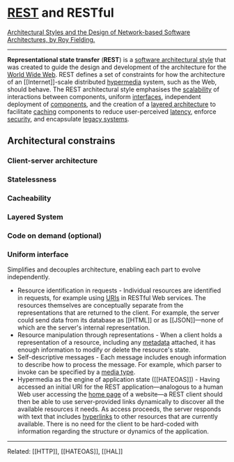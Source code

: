 # [REST](https://en.wikipedia.org/wiki/Representational_state_transfer) and RESTful
[Architectural Styles and  the Design of Network-based Software Architectures, by Roy Fielding.](https://www.ics.uci.edu/~fielding/pubs/dissertation/top.htm)

---

**Representational state transfer** (**REST**) is a [software architectural style](https://en.wikipedia.org/wiki/Software_architecture#Architectural_styles_and_patterns "Software architecture") that was created to guide the design and development of the architecture for the [World Wide Web](https://en.wikipedia.org/wiki/World_Wide_Web "World Wide Web"). REST defines a set of constraints for how the architecture of an [[Internet]]-scale distributed [hypermedia](https://en.wikipedia.org/wiki/Hypermedia "Hypermedia") system, such as the Web, should behave. The REST architectural style emphasises the [scalability](https://en.wikipedia.org/wiki/Scalability "Scalability") of interactions between components, uniform [interfaces](https://en.wikipedia.org/wiki/Interface_(computing) "Interface (computing)"), independent deployment of [components](https://en.wikipedia.org/wiki/Component-based_software_engineering "Component-based software engineering"), and the creation of a [layered architecture](https://en.wikipedia.org/wiki/Abstraction_layer "Abstraction layer") to facilitate [caching](https://en.wikipedia.org/wiki/Cache_(computing) "Cache (computing)") components to reduce user-perceived [latency](https://en.wikipedia.org/wiki/Latency_(engineering) "Latency (engineering)"), enforce [security](https://en.wikipedia.org/wiki/Computer_security "Computer security"), and encapsulate [legacy systems](https://en.wikipedia.org/wiki/Legacy_systems "Legacy systems").

## Architectural constrains

### Client-server architecture
### Statelessness
### Cacheability
### Layered System
### Code on demand (optional)
### Uniform interface
Simplifies and decouples architecture, enabling each part to evolve independently.
-   Resource identification in requests - Individual resources are identified in requests, for example using [URIs](https://en.wikipedia.org/wiki/Uniform_resource_identifier "Uniform resource identifier") in RESTful Web services. The resources themselves are conceptually separate from the representations that are returned to the client. For example, the server could send data from its database as [[HTML]] or as [[JSON]]—none of which are the server's internal representation.
-   Resource manipulation through representations - When a client holds a representation of a resource, including any [metadata](https://en.wikipedia.org/wiki/Metadata "Metadata") attached, it has enough information to modify or delete the resource's state.
-   Self-descriptive messages - Each message includes enough information to describe how to process the message. For example, which parser to invoke can be specified by a [media type](https://en.wikipedia.org/wiki/Media_type "Media type").
-   Hypermedia as the engine of application state ([[HATEOAS]]) - Having accessed an initial URI for the REST application—analogous to a human Web user accessing the [home page](https://en.wikipedia.org/wiki/Home_page "Home page") of a website—a REST client should then be able to use server-provided links dynamically to discover all the available resources it needs. As access proceeds, the server responds with text that includes [hyperlinks](https://en.wikipedia.org/wiki/Hyperlink "Hyperlink") to other resources that are currently available. There is no need for the client to be hard-coded with information regarding the structure or dynamics of the application.

---

Related: [[HTTP]], [[HATEOAS]], [[HAL]]